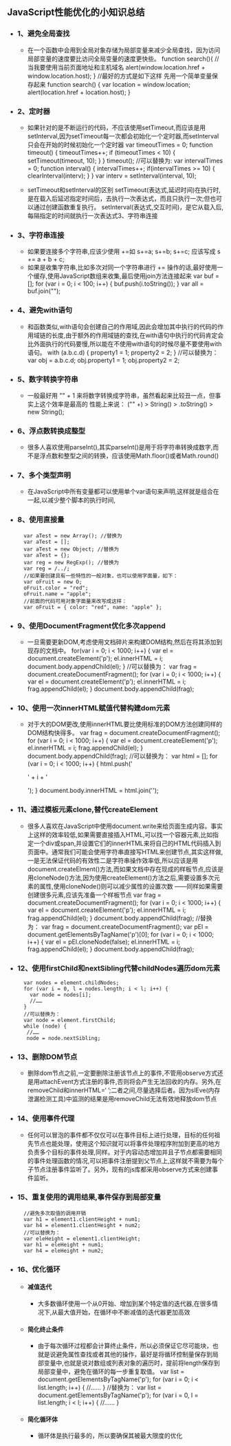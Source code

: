 ## JavaScript性能优化的小知识总结

- ### 1、避免全局查找
  - 在一个函数中会用到全局对象存储为局部变量来减少全局查找，因为访问局部变量的速度要比访问全局变量的速度更快些。
        function search(){
           //当我要使用当前页面地址和主机域名
           alert(window.location.href + window.location.host);
        }
        //最好的方式是如下这样  先用一个简单变量保存起来
        function search() {
           var location = window.location;
           alert(location.href + location.host);
        }

- ### 2、定时器
  - 如果针对的是不断运行的代码，不应该使用setTimeout,而应该是用setInterval,因为setTimeout每一次都会初始化一个定时器,而setInterval只会在开始的时候初始化一个定时器
        var timeoutTimes = 0;
        function timeout() {
           timeoutTimes++;
           if (timeoutTimes < 10) {
              setTimeout(timeout, 10);
           }
        }
        timeout();
        //可以替换为:
        var intervalTimes = 0;
        function interval() {
           intervalTimes++;
           if(intervalTimes >= 10) {
               clearInterval(interv);
           }
        }
        var interv = setInterval(interval, 10); 

  - setTimeout和setInterval的区别
        setTimeout(表达式,延迟时间)在执行时,是在载入后延迟指定时间后，去执行一次表达式，而且只执行一次;但也可以通过创建函数重复执行。
        setInterval(表达式,交互时间)，是它从载入后,每隔指定的时间就执行一次表达式3、字符串连接

- ### 3、字符串连接
  - 如果要连接多个字符串,应该少使用 +=如
        s+=a;
        s+=b;
        s+=c;
        应该写成 s += a + b + c;
  - 如果是收集字符串,比如多次对同一个字符串进行 += 操作的话,最好使用一个缓存,使用JavaScript数组来收集,最后使用join方法连接起来
        var buf = [];
        for (var i = 0; i < 100; i++) {
          buf.push(i.toString());
         }
        var all = buf.join("");

- ### 4、避免with语句
  - 和函数类似,with语句会创建自己的作用域,因此会增加其中执行的代码的作用域链的长度,由于额外的作用域链的查找,在with语句中执行的代码肯定会比外面执行的代码要慢,所以能在不使用with语句的时候尽量不要使用with语句。
        with (a.b.c.d) {
          property1 = 1;
          property2 = 2;
        }
        //可以替换为：
        var obj = a.b.c.d;
        obj.property1 = 1;
        obj.property2 = 2;

- ### 5、数字转换字符串
  - 一般最好用 "" + 1 来将数字转换成字符串，虽然看起来比较丑一点，但事实上这个效率是最高的
        性能上来说：
        ("" +) > String() > .toString() > new String();

- ### 6、浮点数转换成整型

  - 很多人喜欢使用parseInt(),其实parseInt()是用于将字符串转换成数字,而不是浮点数和整型之间的转换，应该使用Math.floor()或者Math.round()

- ### 7、多个类型声明

  - 在JavaScript中所有变量都可以使用单个var语句来声明,这样就是组合在一起,以减少整个脚本的执行时间,

- ### 8、使用直接量
        var aTest = new Array(); //替换为
        var aTest = [];
        var aTest = new Object; //替换为
        var aTest = {};
        var reg = new RegExp(); //替换为
        var reg = /../;
        //如果要创建具有一些特性的一般对象，也可以使用字面量，如下：
        var oFruit = new O;
        oFruit.color = "red";
        oFruit.name = "apple";
        //前面的代码可用对象字面量来改写成这样：
        var oFruit = { color: "red", name: "apple" };

- ### 9、使用DocumentFragment优化多次append
   - 一旦需要更新DOM,考虑使用文档碎片来构建DOM结构,然后在将其添加到现存的文档中。
        for(var i = 0; i < 1000; i++) {
            var el = document.createElement('p');
            el.innerHTML = i;
            document.body.appendChild(el);
         }
         //可以替换为：
        var frag = document.createDocumentFragment();
        for (var i = 0; i < 1000; i++) {
            var el = document.createElement('p');
            el.innerHTML = i;
           frag.appendChild(el);
        }
        document.body.appendChild(frag);

- ### 10、使用一次innerHTML赋值代替构建dom元素
  - 对于大的DOM更改,使用innerHTML要比使用标准的DOM方法创建同样的DOM结构快得多。
        var frag = document.createDocumentFragment();
        for (var i = 0; i < 1000; i++) {
           var el = document.createElement('p');
           el.innerHTML = i;
           frag.appendChild(el);
        }
        document.body.appendChild(frag);
        //可以替换为：
        var html = [];
        for (var i = 0; i < 1000; i++) {
            html.push('<p>' + i + '</p>');
        }
        document.body.innerHTML = html.join('');

- ### 11、通过模板元素clone,替代createElement

  - 很多人喜欢在JavaScript中使用document.write来给页面生成内容。事实上这样的效率较低,如果需要直接插入HTML,可以找一个容器元素,比如指定一个div或span,并设置它们的innerHTML来将自己的HTML代码插入到页面中。通常我们可能会使用字符串直接写HTML来创建节点,其实这样做,一是无法保证代码的有效性二是字符串操作效率低,所以应该是用document.createElment()方法,而如果文档中存在现成的样板节点,应该是用cloneNode()方法,因为使用createElement()方法之后,需要设置多次元素的属性,使用cloneNode()则可以减少属性的设置次数 ——同样如果需要创建很多元素,应该先准备一个样板节点
        var frag = document.createDocumentFragment();
        for (var i = 0; i < 1000; i++) {
           var el = document.createElement('p');
           el.innerHTML = i;
           frag.appendChild(el);
        }
        document.body.appendChild(frag);
        //替换为：
        var frag = document.createDocumentFragment();
        var pEl = document.getElementsByTagName('p')[0];
        for (var i = 0; i < 1000; i++) {
            var el = pEl.cloneNode(false);
            el.innerHTML = i;
            frag.appendChild(el);
         }
        document.body.appendChild(frag);

- ### 12、使用firstChild和nextSibling代替childNodes遍历dom元素
        var nodes = element.childNodes;
        for (var i = 0, l = nodes.length; i < l; i++) {
          var node = nodes[i];
          //……
        }
        //可以替换为：
        var node = element.firstChild;
        while (node) {
         //……
         node = node.nextSibling;

- ### 13、删除DOM节点

    - 删除dom节点之前,一定要删除注册该节点上的事件,不管用observe方式还是用attachEvent方式注册的事件,否则将会产生无法回收的内存。另外,在removeChild和innerHTML=‘ ’;二者之间,尽量选择后者。因为slEve(内存泄漏检测工具)中监测的结果是用removeChild无法有效地释放dom节点 

- ### 14、使用事件代理 

    - 任何可以冒泡的事件都不仅仅可以在事件目标上进行处理，目标的任何祖先节点也能处理，使用这个知识就可以将事件处理程序附加到更高的地方负责多个目标的事件处理,同样。对于内容动态增加并且子节点都需要相同的事件处理函数的情况,可以把事件注册提到父节点上,这样就不需要为每个子节点注册事件监听了。另外，现有的js库都采用observe方式来创建事件监听。

- ### 15、重复使用的调用结果,事件保存到局部变量
        //避免多次取值的调用开销
        var h1 = element1.clientHeight + num1;
        var h4 = element1.clientHeight + num2;
        //可以替换为：
        var eleHeight = element1.clientHeight;
        var h1 = eleHeight + num1;
        var h4 = eleHeight + num2;
- ### 16、优化循环
    - #### 减值迭代
      - 大多数循环使用一个从0开始、增加到某个特定值的迭代器,在很多情况下,从最大值开始，在循环中不断减值的迭代器更加高效

    - #### 简化终止条件
      - 由于每次循环过程都会计算终止条件，所以必须保证它尽可能块，也就是说避免属性查找或者其他的操作，最好是将循环控制量保存到局部变量中,也就是说对数组或列表对象的遍历时，提前将length保存到局部变量中，避免在循环的每一步重复取值。
            var list = document.getElementsByTagName('p');
            for (var i = 0; i < list.length; i++) {
                //……
            }
             //替换为：
            var list = document.getElementsByTagName('p');
            for (var i = 0, l = list.length; i < l; i++) {
               //……
            }

    - #### 简化循环体

      - 循环体是执行最多的，所以要确保其被最大限度的优化